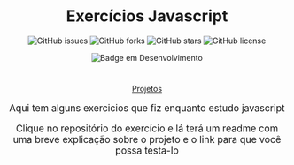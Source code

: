 <h1 align="center">Exercícios Javascript</h1>
<div align="center">

![GitHub issues](https://img.shields.io/github/issues/ArieleMartins/exercicios_js)
![GitHub forks](https://img.shields.io/github/forks/ArieleMartins/exercicios_js)
![GitHub stars](https://img.shields.io/github/stars/ArieleMartins/exercicios_js)
![GitHub license](https://img.shields.io/github/license/ArieleMartins/exercicios_js)

![Badge em Desenvolvimento](http://img.shields.io/static/v1?label=STATUS&message=EM%20DESENVOLVIMENTO&color=GREEN&style=for-the-badge)

</div>

#

<p align="center"><a href="https://arielemartins.github.io/exercicios_js/" target="_blank">Projetos</a></p>


<p align="center" style="font-size:17px">Aqui tem alguns exercicios que fiz enquanto estudo javascript</p>
<p align="center" style="font-size:17px">Clique no repositório do exercício e lá terá um readme com uma breve explicação sobre o projeto e o link para que você possa testa-lo</p>